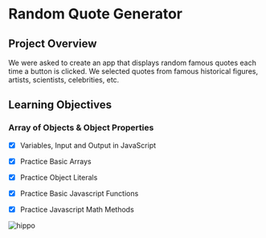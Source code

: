 # Random Quote Generator

## Project Overview
We were asked to create an app that displays random famous quotes each time a button is clicked. We selected quotes from famous historical figures, artists, scientists, celebrities, etc.

## Learning Objectives

### Array of Objects & Object Properties

* [x] Variables, Input and Output in JavaScript
* [x] Practice Basic Arrays
* [x] Practice Object Literals
* [x] Practice Basic Javascript Functions
* [x] Practice Javascript Math Methods



![hippo](https://media.giphy.com/media/KE0ftVImVTZfKTcWRd/giphy.gif)
